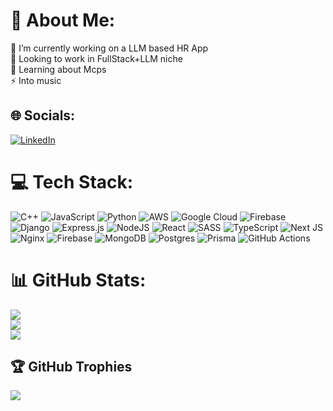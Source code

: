 # 💫 About Me:
🔭 I’m currently working on a LLM based HR App<br>👯 Looking to work in FullStack+LLM niche<br>🌱 Learning about Mcps<br>⚡ Into music


## 🌐 Socials:
[![LinkedIn](https://img.shields.io/badge/LinkedIn-%230077B5.svg?logo=linkedin&logoColor=white)](https://linkedin.com/in/harshitsrv) 

# 💻 Tech Stack:
![C++](https://img.shields.io/badge/c++-%2300599C.svg?style=flat&logo=c%2B%2B&logoColor=white) ![JavaScript](https://img.shields.io/badge/javascript-%23323330.svg?style=flat&logo=javascript&logoColor=%23F7DF1E) ![Python](https://img.shields.io/badge/python-3670A0?style=flat&logo=python&logoColor=ffdd54) ![AWS](https://img.shields.io/badge/AWS-%23FF9900.svg?style=flat&logo=amazon-aws&logoColor=white) ![Google Cloud](https://img.shields.io/badge/GoogleCloud-%234285F4.svg?style=flat&logo=google-cloud&logoColor=white) ![Firebase](https://img.shields.io/badge/firebase-%23039BE5.svg?style=flat&logo=firebase) ![Django](https://img.shields.io/badge/django-%23092E20.svg?style=flat&logo=django&logoColor=white) ![Express.js](https://img.shields.io/badge/express.js-%23404d59.svg?style=flat&logo=express&logoColor=%2361DAFB) ![NodeJS](https://img.shields.io/badge/node.js-6DA55F?style=flat&logo=node.js&logoColor=white) ![React](https://img.shields.io/badge/react-%2320232a.svg?style=flat&logo=react&logoColor=%2361DAFB) ![SASS](https://img.shields.io/badge/SASS-hotpink.svg?style=flat&logo=SASS&logoColor=white) ![TypeScript](https://img.shields.io/badge/typescript-%23007ACC.svg?style=flat&logo=typescript&logoColor=white) ![Next JS](https://img.shields.io/badge/Next-black?style=flat&logo=next.js&logoColor=white) ![Nginx](https://img.shields.io/badge/nginx-%23009639.svg?style=flat&logo=nginx&logoColor=white) ![Firebase](https://img.shields.io/badge/firebase-a08021?style=flat&logo=firebase&logoColor=ffcd34) ![MongoDB](https://img.shields.io/badge/MongoDB-%234ea94b.svg?style=flat&logo=mongodb&logoColor=white) ![Postgres](https://img.shields.io/badge/postgres-%23316192.svg?style=flat&logo=postgresql&logoColor=white) ![Prisma](https://img.shields.io/badge/Prisma-3982CE?style=flat&logo=Prisma&logoColor=white) ![GitHub Actions](https://img.shields.io/badge/github%20actions-%232671E5.svg?style=flat&logo=githubactions&logoColor=white)
# 📊 GitHub Stats:
![](https://github-readme-stats.vercel.app/api?username=Hrxsrv&theme=dark&hide_border=false&include_all_commits=false&count_private=false)<br/>
![](https://nirzak-streak-stats.vercel.app/?user=Hrxsrv&theme=dark&hide_border=false)<br/>
![](https://github-readme-stats.vercel.app/api/top-langs/?username=Hrxsrv&theme=dark&hide_border=false&include_all_commits=false&count_private=false&layout=compact)

## 🏆 GitHub Trophies
![](https://github-profile-trophy.vercel.app/?username=Hrxsrv&theme=radical&no-frame=false&no-bg=true&margin-w=4)

<!-- Proudly created with GPRM ( https://gprm.itsvg.in ) -->
